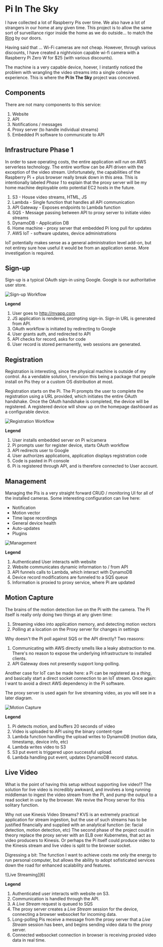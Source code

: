 # Pi In The Sky

I have collected a lot of Raspberry Pis over time. We also have a
lot of strangers in our home at any given time. This project is to
allow the same sort of surveillance rigor inside the home as we do
outside... to match the [Ring][1] by our doors.

Having said that ... Wi-Fi cameras are not cheap. However, through
various discounts, I have created a nightvision capable wi-fi camera
with a Raspberry Pi Zero W for $25 (with various discounts).

The machine is a very capable device, hoever, I instantly noticed the
problem with wrangling the video streams into a single cohesive
experience. This is where the __Pi In The Sky__ project was conceived.

## Components

There are not many components to this service:

1. Website
1. API
1. Notifications / messages
1. Proxy server (to handle individual streams)
1. Embedded Pi software to communicate to API

## Infrastructure Phase 1

In order to save operating costs, the entire application will run on AWS
serverless technology. The entire worflow can be API driven with the
exception of the video stream. Unfortunately, the capabilities of the
Raspberry Pi + plus browser really break down in this area.
This is intentionally labeled _Phase 1_ to explain that the proxy server
will be my home machine deployable onto potential EC2 hosts in the future.

1. S3 - House video streams, HTML, JS
1. Lambda - Single function that handles all API communication
1. API Gateway - Exposes endpoints to Lambda function
1. SQS - Message passing between API to proxy server to initiate video streams
1. DynamoDB - Application DB
1. Home machine - proxy server that embedded Pi long pull for updates
1. AWS IoT - software updates, device administrations

IoT potentially makes sense as a general administration level add-on, but
not entirey sure how useful it would be from an application sense. More
investigation is required.

## Sign-up

Sign-up is a typical OAuth sign-in using Google. Google is our authoritative
user store.

![Sign-up Workflow][2]

__Legend__

1. User goes to http://myapp.com
1. JS application is rendered, prompting sign-in. Sign-in URL is generated from API.
1. OAuth workflow is initiated by redirecting to Google
1. User grants auth, and redirected to API
1. API checks for record, asks for code
1. User record is stored permanently, web sessions are generated.

## Registration

Registration is interesting, since the physical machine is outside of my control.
As a vendable solution, I envision this being a package that people install on Pis
they or a custom OS distribution at most.

Registration starts on the Pi. The Pi prompts the user to complete the registration
using a URL provided, which initiates the entire OAuth handshake. Once the OAuth handshake
is completed, the device will be registered. A registered device will show up on the
homepage dashboard as a configurable device.

![Registration Workflow][3]

__Legend__

1. User installs embedded server on Pi w/camera
1. Pi prompts user for register device, starts OAuth workflow
1. API redirects user to Google
1. User authorizes applications, application displays registration code
1. Code is pasted in Pi console
1. Pi is registered through API, and is therefore connected to User account.

## Management

Managing the Pis is a very straight forward CRUD / monitoring UI for all of the
installed cameras. Some interesting configuration can live here:

- Notification
- Motion vector
- Time lapse recordings
- General device health
- Auto-updates
- Plugins

![Management][4]

__Legend__

1. Authenticated User interacts with website
1. Website communicates dynamic information to / from API
1. API funnels calls to Lambda, which interact with DynamoDB
1. Device record modifications are funneled to a SQS queue
1. Information is proxied to proxy service, where Pi are updated

## Motion Capture

The brains of the motion detection live on the Pi with the camera. The Pi itself
is really only doing two things at any given time:

1. Streaming video into application memory, and detecting motion vectors
1. Polling at a location on the Proxy server for changes in settings

Why doesn't the Pi poll against SQS or the API directly? Two reasons:

1. Communicating with AWS directly smells like a leaky abstraction to me.
There's no reason to expose the underlying infrastructure to installed clients.
2. API Gateway does not presently support long-polling.

Another case for IoT can be made here: a Pi can be registered as a _thing_,
and basically start a direct socket connection to an IoT stream. Once again:
I want to avoid a direct AWS dependency in the Pi software.

The proxy server is used again for live streaming video, as you will see in a later
diagram.

![Motion Capture][5]

__Legend__

1. Pi detects motion, and buffers 20 seconds of video
1. Video is uploaded to API using the binary content-type
1. Lambda function handling the upload writes to DynamoDB (motion data, timestamp, device info, etc)
1. Lambda writes video to S3
1. S3 put event is triggered upon successful upload.
1. Lambda handling put event, updates DynamoDB record status.

## Live Video

What is the point of having this setup without supporting live video!? The solution for
live video is incredibly awkward, and involves a long running middleman to ingest the
video stream from the Pi, and pump the output to a read socket in use by the browser. We
revive the Proxy server for this solitary function.

Why not use Kinesis Video Streams? KVS is an extremely practical application for
stream ingestion, but the use of such streams has to be justified financially and
supplied with an analytical function (ie: facial detection, motion detection, etc) The
second phase of the project could in theory replace the proxy server with an ELB over
Kubernetes, that act as video producers to Kinesis. Or perhaps the Pi itself could
produce video to the Kinesis stream and live video is split to the browser socket.

Digressing a bit: The function I want to achieve costs me only the energy to run personal
computer, but allows the ability to adopt sofisticated services down the road for
enhanced scalability and features.

![Live Streaming][6]

__Legend__

1. Authenticated user interacts with website on S3.
1. Communication is handled through the API.
1. A _Live Stream_ request is queued to SQS
1. The proxy server creates a _Live Stream_ session for the device, connecting a browser websocket for incoming data.
1. Long-polling Pis receive a message from the proxy server that a _Live Stream_ session has been, and begins sending video data to the proxy server.
1. Connected websocket connection in browser is receiving proxied video data in real time.


[1]: https://ring.com/
[2]: images/Pi-In-The-Sky_Signup.png
[3]: images/Pi-In-The-Sky_Registration.png
[4]: images/Pi-In-The-Sky_Management.png
[5]: images/Pi-In-The-Sky_Motion.png
[5]: images/Pi-In-The-Sky_Live.png

